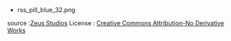 * rss_pill_blue_32.png

source :[Zeus Studios](http://www.zeusboxstudio.com/blog/feedicons-2)
License : [Creative Commons Attribution-No Derivative Works](http://creativecommons.org/licenses/by-nd/3.0/</string>)

